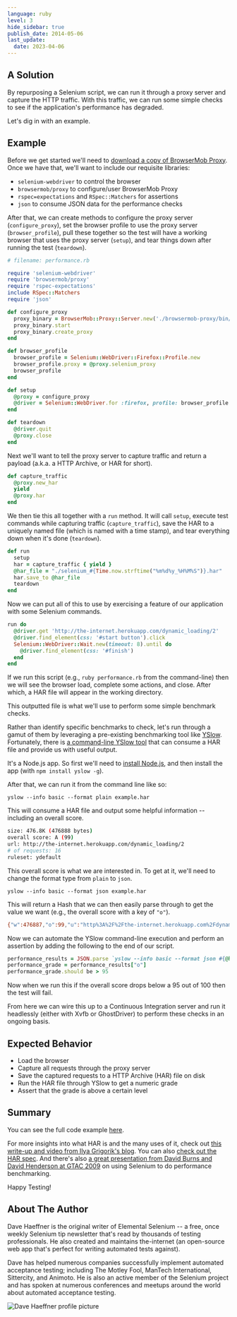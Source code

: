 ```yaml
---
language: ruby
level: 3
hide_sidebar: true
publish_date: 2014-05-06
last_update:
  date: 2023-04-06
---
```


## A Solution

By repurposing a Selenium script, we can run it through a proxy server and capture the HTTP traffic. With this traffic, we can run some simple checks to see if the application's performance has degraded.

Let's dig in with an example.

## Example

Before we get started we'll need to [download a copy of BrowserMob Proxy](http://bmp.lightbody.net/). Once we have that, we'll want to include our requisite libraries:

+ `selenium-webdriver` to control the browser
+ `browsermob/proxy` to configure/user BrowserMob Proxy
+ `rspec=expectations` and `RSpec::Matchers` for assertions
+ `json` to consume JSON data for the performance checks

After that, we can create methods to configure the proxy server (`configure_proxy`), set the browser profile to use the proxy server (`browser_profile`), pull these together so the test will have a working browser that uses the proxy server (`setup`), and tear things down after running the test (`teardown`).

```ruby
# filename: performance.rb

require 'selenium-webdriver'
require 'browsermob/proxy'
require 'rspec-expectations'
include RSpec::Matchers
require 'json'

def configure_proxy
  proxy_binary = BrowserMob::Proxy::Server.new('./browsermob-proxy/bin/browsermob-proxy')
  proxy_binary.start
  proxy_binary.create_proxy
end

def browser_profile
  browser_profile = Selenium::WebDriver::Firefox::Profile.new
  browser_profile.proxy = @proxy.selenium_proxy
  browser_profile
end

def setup
  @proxy = configure_proxy
  @driver = Selenium::WebDriver.for :firefox, profile: browser_profile
end

def teardown
  @driver.quit
  @proxy.close
end
```

Next we'll want to tell the proxy server to capture traffic and return a payload (a.k.a. a HTTP Archive, or HAR for short).

```ruby
def capture_traffic
  @proxy.new_har
  yield
  @proxy.har
end
```

We then tie this all together with a `run` method. It will call `setup`, execute test commands while capturing traffic (`capture_traffic`), save the HAR to a uniquely named file (which is named with a time stamp), and tear everything down when it's done (`teardown`).

```ruby
def run
  setup
  har = capture_traffic { yield }
  @har_file = "./selenium_#{Time.now.strftime("%m%d%y_%H%M%S")}.har"
  har.save_to @har_file
  teardown
end
```

Now we can put all of this to use by exercising a feature of our application with some Selenium commands.

```ruby
run do
  @driver.get 'http://the-internet.herokuapp.com/dynamic_loading/2'
  @driver.find_element(css: '#start button').click
  Selenium::WebDriver::Wait.new(timeout: 8).until do
    @driver.find_element(css: '#finish')
  end
end
```

If we run this script (e.g., `ruby performance.rb` from the command-line) then we will see the browser load, complete some actions, and close. After which, a HAR file will appear in the working directory.

This outputted file is what we'll use to perform some simple benchmark checks.

Rather than identify specific benchmarks to check, let's run through a gamut of them by leveraging a pre-existing benchmarking tool like [YSlow](https://developer.yahoo.com/yslow/). Fortunately, there is [a command-line YSlow tool](http://yslow.org/command-line-har/) that can consume a HAR file and provide us with useful output.

It's a Node.js app. So first we'll need to [install Node.js](http://nodejs.org/), and then install the app (with `npm install yslow -g`).

After that, we can run it from the command line like so:

`yslow --info basic --format plain example.har`

This will consume a HAR file and output some helpful information -- including an overall score.

```sh
size: 476.8K (476888 bytes)
overall score: A (99)
url: http://the-internet.herokuapp.com/dynamic_loading/2
# of requests: 16
ruleset: ydefault
```

This overall score is what we are interested in. To get at it, we'll need to change the format type from `plain` to `json`.

`yslow --info basic --format json example.har`

This will return a Hash that we can then easily parse through to get the value we want (e.g., the overall score with a key of `"o"`).

```sh
{"w":476887,"o":99,"u":"http%3A%2F%2Fthe-internet.herokuapp.com%2Fdynamic_loading%2F2","r":16,"i":"ydefault"}
```

Now we can automate the YSlow command-line execution and perform an assertion by adding the following to the end of our script.

```ruby
performance_results = JSON.parse `yslow --info basic --format json #{@har_file}`
performance_grade = performance_results["o"]
performance_grade.should be > 95
```

Now when we run this if the overall score drops below a 95 out of 100 then the test will fail.

From here we can wire this up to a Continuous Integration server and run it headlessly (either with Xvfb or GhostDriver) to perform these checks in an ongoing basis.

## Expected Behavior

+ Load the browser
+ Capture all requests through the proxy server
+ Save the captured requests to a HTTP Archive (HAR) file on disk
+ Run the HAR file through YSlow to get a numeric grade
+ Assert that the grade is above a certain level

## Summary

You can see the full code example [here](https://gist.github.com/tourdedave/bc4b75fd6cdc1eef7860).

For more insights into what HAR is and the many uses of it, check out [this write-up and video from Ilya Grigorik's blog](http://www.igvita.com/2012/08/28/web-performance-power-tool-http-archive-har/). You can also [check out the HAR spec](http://www.softwareishard.com/blog/har-12-spec/). And there's also [a great presentation from David Burns and David Henderson at GTAC 2009](https://www.youtube.com/watch?v=qQgDDAan4rM) on using Selenium to do performance benchmarking.

Happy Testing!

## About The Author

Dave Haeffner is the original writer of Elemental Selenium -- a free, once weekly Selenium tip newsletter that's read by thousands of testing professionals. He also created and maintains the-internet (an open-source web app that's perfect for writing automated tests against).

Dave has helped numerous companies successfully implement automated acceptance testing; including The Motley Fool, ManTech International, Sittercity, and Animoto. He is also an active member of the Selenium project and has spoken at numerous conferences and meetups around the world about automated acceptance testing.

![Dave Haeffner profile picture](/img/authors/dave-haeffner.jpeg#author-img 'a title')
